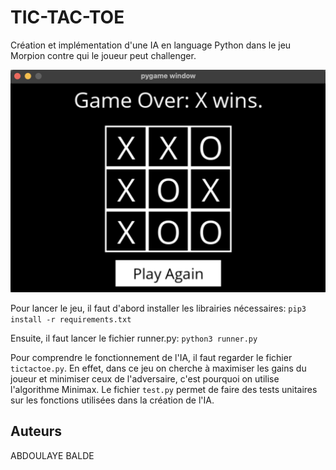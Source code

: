 # TIC-TAC-TOE 

Création et implémentation d'une IA en language Python dans le jeu Morpion contre qui le joueur peut challenger.

![plot](Tictactoe.png)

Pour lancer le jeu, il faut d'abord installer les librairies nécessaires: 
```pip3 install -r requirements.txt```

Ensuite, il faut lancer le fichier runner.py: 
```python3 runner.py```

Pour comprendre le fonctionnement de l'IA, il faut regarder le fichier ```tictactoe.py```.
En effet, dans ce jeu on cherche à maximiser les gains du joueur et minimiser ceux de l'adversaire, c'est pourquoi on utilise l'algorithme Minimax.
Le fichier ```test.py``` permet de faire des tests unitaires sur les fonctions utilisées dans la création de l'IA.

## Auteurs
ABDOULAYE BALDE